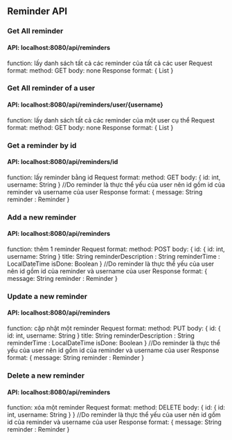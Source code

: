 ## Reminder API
### Get All reminder
#### API: localhost:8080/api/reminders
function: lấy danh sách tất cả các reminder của tất cả các user
Request format:
method: GET
body: none
Response format:
{
    List<Reminders>
}

### Get All reminder of a user
#### API: localhost:8080/api/reminders/user/{username}
function: lấy danh sách tất cả các reminder của một user cụ thể
Request format:
method: GET
body: none
Response format:
{
    List<Reminders>
}

### Get a reminder by id
#### API: localhost:8080/api/reminders/id
function: lấy reminder bằng id
Request format:
method: GET
body:
{
    id: int,
    username: String
}
//Do reminder là thực thể yếu của user nên id gồm id của reminder và username của user
Response format:
{
    message: String
    reminder : Reminder
}

### Add a new reminder
#### API: localhost:8080/api/reminders
function: thêm 1 reminder
Request format:
method: POST
body:
{
    id: {
        id: int,
        username: String
    }
    title: String
    reminderDescription : String
    reminderTime : LocalDateTime
    isDone: Boolean
}
//Do reminder là thực thể yếu của user nên id gồm id của reminder và username của user
Response format:
{
    message: String
    reminder : Reminder
}

### Update a new reminder
#### API: localhost:8080/api/reminders
function: cập nhật một reminder
Request format:
method: PUT
body:
{
    id: {
        id: int,
        username: String
    }
    title: String
    reminderDescription : String
    reminderTime : LocalDateTime
    isDone: Boolean
}
//Do reminder là thực thể yếu của user nên id gồm id của reminder và username của user
Response format:
{
    message: String
    reminder : Reminder
}

### Delete a new reminder
#### API: localhost:8080/api/reminders
function: xóa một reminder
Request format:
method: DELETE
body:
{
    id: {
        id: int,
        username: String
    }
}
//Do reminder là thực thể yếu của user nên id gồm id của reminder và username của user
Response format:
{
    message: String
    reminder : Reminder
}